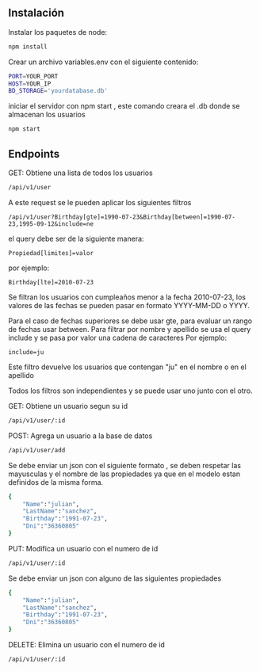 
## Instalación

Instalar los paquetes de node:

```sh
npm install
```

Crear un archivo variables.env con el siguiente contenido:

```sh
PORT=YOUR_PORT
HOST=YOUR_IP
BD_STORAGE='yourdatabase.db'
```

iniciar el servidor con npm start , este comando creara el .db donde se almacenan los usuarios

```sh
npm start
```

## Endpoints

GET: Obtiene una lista de todos los usuarios
```sh
/api/v1/user
```
A este request se le pueden aplicar los siguientes filtros
```
/api/v1/user?Birthday[gte]=1990-07-23&Birthday[between]=1990-07-23,1995-09-12&include=ne
```

el query debe ser de la siguiente manera:
```
Propiedad[limites]=valor
```
por ejemplo:
```
Birthday[lte]=2010-07-23
```
Se filtran los usuarios con cumpleaños menor a la fecha 2010-07-23,
los valores de las fechas se pueden pasar en formato YYYY-MM-DD o YYYY.

Para el caso de fechas superiores se debe usar gte, para evaluar un rango de fechas usar between.
Para filtrar por nombre y apellido se usa el query include y se pasa por valor una cadena de caracteres
Por ejemplo:

```
include=ju
```
Este filtro devuelve los usuarios que contengan "ju" en el nombre o en el apellido

Todos los filtros son independientes y se puede usar uno junto con el otro.

GET: Obtiene un usuario segun su id
```sh
/api/v1/user/:id
```
POST: Agrega un usuario a la base de datos
```sh
/api/v1/user/add
```
Se debe enviar un json con el siguiente formato , se deben respetar las mayusculas y el nombre de las propiedades ya que en el modelo estan definidos de la misma forma.
```sh
{
	"Name":"julian",
	"LastName":"sanchez",
	"Birthday":"1991-07-23",
	"Dni":"36360805"
}

```
PUT: Modifica un usuario con el numero de id
```sh
/api/v1/user/:id
```
Se debe enviar un json con alguno de las siguientes propiedades
```sh
{
	"Name":"julian",
	"LastName":"sanchez",
	"Birthday":"1991-07-23",
	"Dni":"36360805"
}
```

DELETE: Elimina un usuario con el numero de id
```sh
/api/v1/user/:id
```

